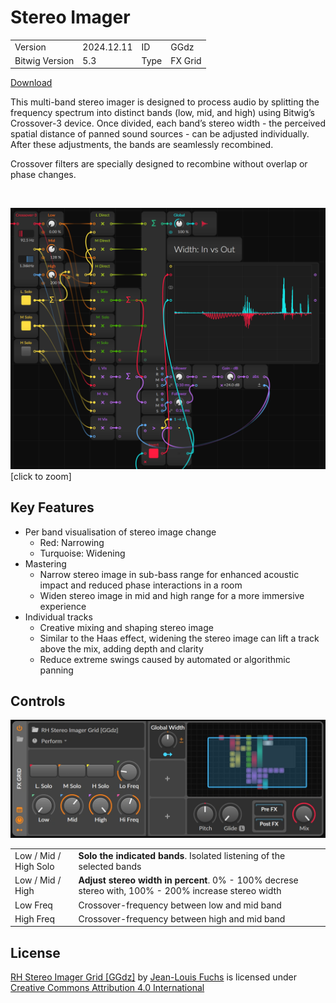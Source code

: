 # Stereo Imager

<div class="sp-list">

| | | | |
|-|-|-|-|
| Version | 2024.12.11 | ID | GGdz |
| Bitwig Version | 5.3 | Type | FX Grid |

</div>

<div class="sp-download">

[Download](https://raw.githubusercontent.com/rhizoome/bitbook/refs/heads/main/Library/Presets/FX%20Grid/RH%20Stereo%20Imager%20Grid%20%5BGGdz%5D.bwpreset) 

</div>

This multi-band stereo imager is designed to process audio by splitting the
frequency spectrum into distinct bands (low, mid, and high) using Bitwig’s
Crossover-3 device. Once divided, each band’s stereo width - the perceived
spatial distance of panned sound sources - can be adjusted individually. After
these adjustments, the bands are seamlessly recombined.

Crossover filters are specially designed to recombine without overlap or phase
changes.

<div class="sp-float-right">

<br>

![Stereo Imager](stereo_imager/stereo_imager.webp)
\[click to zoom\]

</div>

## Key Features

- Per band visualisation of stereo image change
  - Red: Narrowing
  - Turquoise: Widening
- Mastering
	- Narrow stereo image in sub-bass range for enhanced acoustic impact and
	  reduced phase interactions in a room
	-	Widen stereo image in mid and high range for a more immersive experience
- Individual tracks
	-	Creative mixing and shaping stereo image
	- Similar to the Haas effect, widening the stereo image can lift a track
	  above the mix, adding depth and clarity
	-	Reduce extreme swings caused by automated or algorithmic panning

## Controls

![Controls](stereo_imager/controls.webp)

<div class="sp-list">

| | |
|-|-|
| Low / Mid / High Solo | **Solo the indicated bands**. Isolated listening of the selected bands |
| Low / Mid / High | **Adjust stereo width in percent**. 0% - 100% decrese stereo with, 100% - 200% increase stereo width |
| Low Freq | Crossover-frequency between low and mid band |
| High Freq | Crossover-frequency between high and mid band |

</div>

## License

<p xmlns:cc="http://creativecommons.org/ns#" xmlns:dct="http://purl.org/dc/terms/"><a property="dct:title" rel="cc:attributionURL" href="https://bitbook.rhizoome.ch/effects/stereo_imager.html">RH Stereo Imager Grid [GGdz]</a> by <a rel="cc:attributionURL dct:creator" property="cc:attributionName" href="https://rhizoome.ch">Jean-Louis Fuchs</a> is licensed under <a href="https://creativecommons.org/licenses/by/4.0/?ref=chooser-v1" target="_blank" rel="license noopener noreferrer" style="display:inline-block;">Creative Commons Attribution 4.0 International<img style="height:22px!important;margin-left:3px;vertical-align:text-bottom;" src="https://mirrors.creativecommons.org/presskit/icons/cc.svg?ref=chooser-v1" alt=""><img style="height:22px!important;margin-left:3px;vertical-align:text-bottom;" src="https://mirrors.creativecommons.org/presskit/icons/by.svg?ref=chooser-v1" alt=""></a></p>
